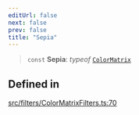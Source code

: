 ```yaml
---
editUrl: false
next: false
prev: false
title: "Sepia"
---
```


> `const` **Sepia**: *typeof* [`ColorMatrix`](/api/namespaces/filters/classes/colormatrix/)

## Defined in

[src/filters/ColorMatrixFilters.ts:70](https://github.com/fabricjs/fabric.js/blob/8748628df7e9de00ba77413bfc3ad9e9fe9d4f30/src/filters/ColorMatrixFilters.ts#L70)
